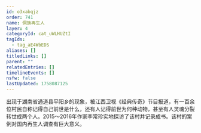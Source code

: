 ```yaml
---
id: o3xabqjz
order: 741
name: 侗族再生人
layer: 4
categoryId: cat_uWLHUZtI
tagIds:
  - tag_aE4WbEDS
aliases: []
titledLinks: []
parent: ""
relatedEntries: []
timelineEvents: []
nsfw: false
lastUpdated: 1758087125
---
```


出现于湖南省通道县平阳乡的现象，被江西卫视《经典传奇》节目报道，有一百余位村民自称记得自己前世是什么，还有人记得前世为何种动物，甚至有人灵魂分裂转世成两个人。2015～2016年作家李常珍实地探访了该村并记录成书。该村的案例对国内再生人调查有巨大意义。